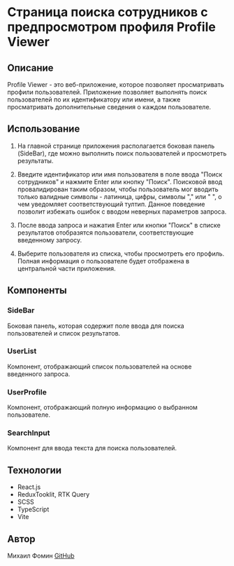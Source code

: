 # Cтраница поиска сотрудников с предпросмотром профиля Profile Viewer

## Описание
Profile Viewer - это веб-приложение, которое позволяет просматривать профили пользователей. Приложение позволяет выполнять поиск пользователей по их идентификатору или имени, а также просматривать дополнительные сведения о каждом пользователе.

## Использование
1. На главной странице приложения располагается боковая панель (SideBar), где можно выполнить поиск пользователей и просмотреть результаты.

2. Введите идентификатор или имя пользователя в поле ввода "Поиск сотрудников" и нажмите Enter или кнопку "Поиск". Поисковой ввод провалидирован таким образом, чтобы пользователь мог вводить только валидные символы - латиница, цифры, символы "," или " ", о чем уведомляет соответствующий тултип. Данное поведение позволит избежать ошибок с вводом неверных параметров запроса.

3. После ввода запроса и нажатия Enter или кнопки "Поиск" в списке результатов отобразятся пользователи, соответствующие введенному запросу.

4. Выберите пользователя из списка, чтобы просмотреть его профиль. Полная информация о пользователе будет отображена в центральной части приложения.

## Компоненты
### SideBar
Боковая панель, которая содержит поле ввода для поиска пользователей и список результатов.

### UserList
Компонент, отображающий список пользователей на основе введенного запроса.

### UserProfile
Компонент, отображающий полную информацию о выбранном пользователе.

### SearchInput
Компонент для ввода текста для поиска пользователей.

## Технологии
- React.js
- ReduxTooklit, RTK Query
- SCSS
- TypeScript
- Vite

## Автор
Михаил Фомин [GitHub](https://github.com/mihail-fomin)

